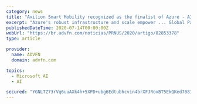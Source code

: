 ```yaml
---
category: news
title: "Axilion Smart Mobility recognized as the finalist of Azure - AI and Machine Learning 2020 Microsoft Partner of the Year"
excerpt: "Azure's robust infrastructure and scale empower ... Global Partner of the Year 2020 in AI & Machine Learning Mr. Aharon Aharon, CEO, Israel Innovation Authority said: \"The computerization of ..."
publishedDateTime: 2020-07-14T00:00:00Z
webUrl: "https://br.advfn.com/noticias/PRNUS/2020/artigo/82853378"
type: article

provider:
  name: ADVFN
  domain: advfn.com

topics:
  - Microsoft AI
  - AI

secured: "YGNLTZ73rVq6uuAXk4h+5XPD+ubg6Edtubhcvin4brXFJRovBT5EkQKed708IEfEFnf0TMrYfQiltzas0618jiyPKz2BL2Z0AdKbys7+p45ZQ2/pcvm3nY8+RNMy8A3yFQudNpPPK7yAC/Mk4YulSwED6hFrtij4HZ82Bha9jKPwtInMl9ThC9prhAofiqwMH2EBCZovqoBa1fU4WkUWnnNOppM3RzmdZAmzgI5cQhUjPCmbLfS28MMA5YrfRURcK0ZhgmAt9QuldVHO0FKsMcSKg0PEOQ/xRQaAN2kNdWjtMG+HtOu9jP/FpJlC9tzI7SOOmhMycijKRaojeT21mw==;rwZcDdI/OaoWtfqjNcyLBg=="
---
```


